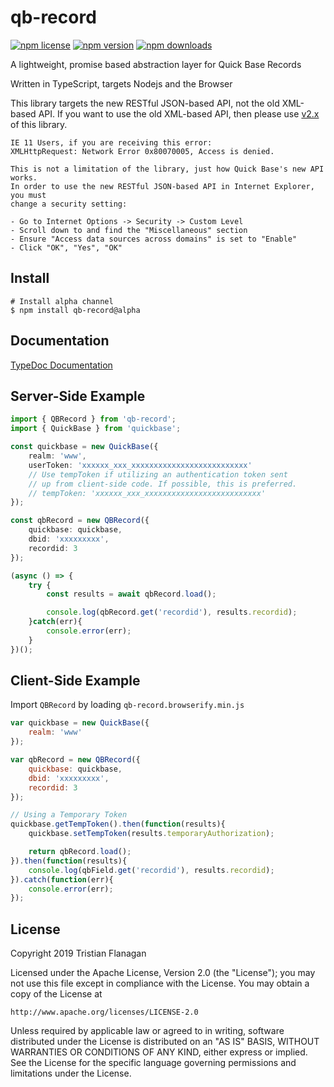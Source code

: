 qb-record
=========

[![npm license](https://img.shields.io/npm/l/qb-record.svg)](https://www.npmjs.com/package/qb-record) [![npm version](https://img.shields.io/npm/v/qb-record.svg)](https://www.npmjs.com/package/qb-record) [![npm downloads](https://img.shields.io/npm/dm/qb-record.svg)](https://www.npmjs.com/package/qb-record)

A lightweight, promise based abstraction layer for Quick Base Records

Written in TypeScript, targets Nodejs and the Browser

This library targets the new RESTful JSON-based API, not the old XML-based API. If you want to use the old XML-based API, then please use [v2.x](https://github.com/tflanagan/node-qb-record/tree/master/) of this library.

```
IE 11 Users, if you are receiving this error:
XMLHttpRequest: Network Error 0x80070005, Access is denied.

This is not a limitation of the library, just how Quick Base's new API works.
In order to use the new RESTful JSON-based API in Internet Explorer, you must
change a security setting:

- Go to Internet Options -> Security -> Custom Level
- Scroll down to and find the "Miscellaneous" section
- Ensure "Access data sources across domains" is set to "Enable"
- Click "OK", "Yes", "OK"
```

Install
-------
```
# Install alpha channel
$ npm install qb-record@alpha
```

Documentation
-------------

[TypeDoc Documentation](https://tflanagan.github.io/node-qb-record/)

Server-Side Example
-------------------
```typescript
import { QBRecord } from 'qb-record';
import { QuickBase } from 'quickbase';

const quickbase = new QuickBase({
    realm: 'www',
    userToken: 'xxxxxx_xxx_xxxxxxxxxxxxxxxxxxxxxxxxxx'
    // Use tempToken if utilizing an authentication token sent
    // up from client-side code. If possible, this is preferred.
    // tempToken: 'xxxxxx_xxx_xxxxxxxxxxxxxxxxxxxxxxxxxx'
});

const qbRecord = new QBRecord({
	quickbase: quickbase,
	dbid: 'xxxxxxxxx',
	recordid: 3
});

(async () => {
    try {
        const results = await qbRecord.load();

        console.log(qbRecord.get('recordid'), results.recordid);
    }catch(err){
        console.error(err);
    }
})();
```

Client-Side Example
-------------------
Import `QBRecord` by loading `qb-record.browserify.min.js`

```javascript
var quickbase = new QuickBase({
    realm: 'www'
});

var qbRecord = new QBRecord({
	quickbase: quickbase,
	dbid: 'xxxxxxxxx',
	recordid: 3
});

// Using a Temporary Token
quickbase.getTempToken().then(function(results){
    quickbase.setTempToken(results.temporaryAuthorization);

    return qbRecord.load();
}).then(function(results){
    console.log(qbField.get('recordid'), results.recordid);
}).catch(function(err){
    console.error(err);
});
```

License
-------
Copyright 2019 Tristian Flanagan

Licensed under the Apache License, Version 2.0 (the "License");
you may not use this file except in compliance with the License.
You may obtain a copy of the License at

    http://www.apache.org/licenses/LICENSE-2.0

Unless required by applicable law or agreed to in writing, software
distributed under the License is distributed on an "AS IS" BASIS,
WITHOUT WARRANTIES OR CONDITIONS OF ANY KIND, either express or implied.
See the License for the specific language governing permissions and
limitations under the License.
